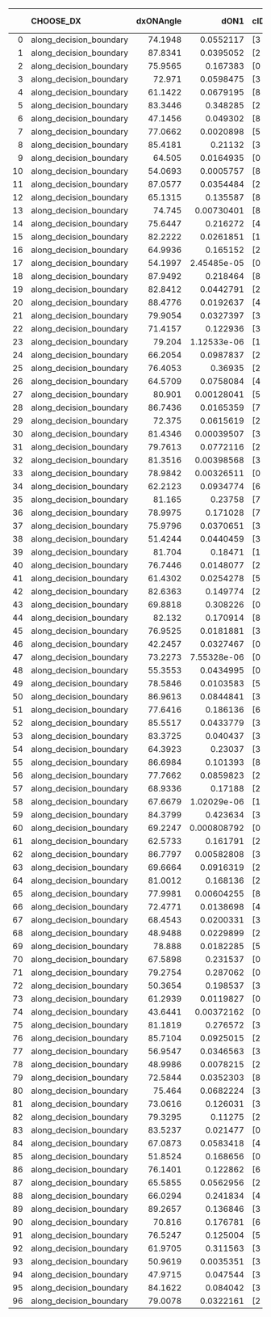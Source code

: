 |    | CHOOSE_DX               |   dxONAngle |        dON1 | cIDON1   |   dON_patch_1 |   nTON |         dON |   dxOFFAngle |      dOFF1 | cIDOFF1   |   dOFF_patch_1 |   nTOFF |       dOFF | SUCCESS   |   nExp |   dual_point_id |   subpoint_time_seconds |   total_execution_time |       logp |       dOFF/dON | Vote dOFF>dON   |
|---:|:------------------------|------------:|------------:|:---------|--------------:|-------:|------------:|-------------:|-----------:|:----------|---------------:|--------:|-----------:|:----------|-------:|----------------:|------------------------:|-----------------------:|-----------:|---------------:|:----------------|
|  0 | along_decision_boundary |     74.1948 | 0.0552117   | [3 7]    |   0.0552117   |      1 | 0.0552117   |      78.734  | 0.196303   | [3 7]     |     0.196303   |       1 | 0.196303   | True      |      1 |               1 |                2.85218  |                3.15495 |  0         |      3.55546   | True            |
|  1 | along_decision_boundary |     87.8341 | 0.0395052   | [2 3]    |   0.0395052   |      1 | 0.0395052   |      81.9793 | 0.281298   | [2 3]     |     0.281298   |       1 | 0.281298   | True      |      2 |               3 |                2.5842   |                9.27964 | -0.5       |      7.12052   | True            |
|  2 | along_decision_boundary |     75.9565 | 0.167383    | [0 1]    |   0.167383    |      1 | 0.167383    |      81.6896 | 0.0602515  | [0 1]     |     0.0602515  |       1 | 0.0602515  | False     |      3 |               4 |                2.32144  |               11.6061  | -1         |      0.359962  | False           |
|  3 | along_decision_boundary |     72.971  | 0.0598475   | [3 7]    |   0.0598475   |      1 | 0.0598475   |      82.7191 | 0.119615   | [3 7]     |     0.119615   |       1 | 0.119615   | True      |      4 |               6 |                1.50161  |               14.5844  | -0.166667  |      1.99867   | True            |
|  4 | along_decision_boundary |     61.1422 | 0.0679195   | [8 9]    |   0.0679195   |      1 | 0.0679195   |      50.687  | 0.0506492  | [8 9]     |     0.0506492  |       1 | 0.0506492  | False     |      5 |               8 |                2.27571  |               18.5277  | -0.5       |      0.745724  | False           |
|  5 | along_decision_boundary |     83.3446 | 0.348285    | [2 4]    |   0.348285    |      1 | 0.348285    |      82.8213 | 0.145458   | [2 4]     |     0.145458   |       1 | 0.145458   | False     |      6 |               9 |                2.19925  |               20.7354  | -0.1       |      0.41764   | False           |
|  6 | along_decision_boundary |     47.1456 | 0.049302    | [8 9]    |   0.049302    |      1 | 0.049302    |      52.3173 | 0.504043   | [8 9]     |     0.504043   |       1 | 0.504043   | True      |      7 |              14 |                1.99618  |               32.0437  | -0         |     10.2236    | True            |
|  7 | along_decision_boundary |     77.0662 | 0.0020898   | [5 7]    |   0.0020898   |      1 | 0.0020898   |      80.8531 | 0.00999126 | [5 7]     |     0.00999126 |       1 | 0.00999126 | True      |      8 |              19 |                0.76737  |               37.8738  | -0.0714286 |      4.78097   | True            |
|  8 | along_decision_boundary |     85.4181 | 0.21132     | [3 5]    |   0.21132     |      1 | 0.21132     |      72.7631 | 0.0388171  | [3 5]     |     0.0388171  |       1 | 0.0388171  | False     |      9 |              21 |                2.08553  |               40.0043  | -0.25      |      0.183689  | False           |
|  9 | along_decision_boundary |     64.505  | 0.0164935   | [0 8]    |   0.0164935   |      1 | 0.0164935   |      87.1031 | 0.0320572  | [1 8]     |     0.0320572  |       1 | 0.0320572  | True      |     10 |              24 |                1.44085  |               41.5484  | -0.0555556 |      1.94363   | True            |
| 10 | along_decision_boundary |     54.0693 | 0.0005757   | [8 9]    |   0.0005757   |      1 | 0.0005757   |      48.8078 | 0.170623   | [8 9]     |     0.170623   |       1 | 0.170623   | True      |     11 |              27 |                2.59332  |               44.2228  | -0.2       |    296.376     | True            |
| 11 | along_decision_boundary |     87.0577 | 0.0354484   | [2 8]    |   0.0354484   |      1 | 0.0354484   |      88.6863 | 0.0849043  | [2 8]     |     0.0849043  |       1 | 0.0849043  | True      |     12 |              30 |                1.69681  |               47.9325  | -0.409091  |      2.39515   | True            |
| 12 | along_decision_boundary |     65.1315 | 0.135587    | [8 9]    |   0.135587    |      1 | 0.135587    |      62.4906 | 0.0805251  | [8 9]     |     0.0805251  |       1 | 0.0805251  | False     |     13 |              31 |                2.03292  |               49.9704  | -0.666667  |      0.593899  | False           |
| 13 | along_decision_boundary |     74.745  | 0.00730401  | [8 9]    |   0.00730401  |      1 | 0.00730401  |      74.294  | 0.0491647  | [8 9]     |     0.0491647  |       1 | 0.0491647  | True      |     14 |              34 |                1.41087  |               51.484   | -0.346154  |      6.73119   | True            |
| 14 | along_decision_boundary |     75.6447 | 0.216272    | [4 9]    |   0.216272    |      1 | 0.216272    |      69.726  | 0.0823672  | [4 9]     |     0.0823672  |       1 | 0.0823672  | False     |     15 |              35 |                2.86275  |               54.3577  | -0.571429  |      0.380849  | False           |
| 15 | along_decision_boundary |     82.2222 | 0.0261851   | [1 3]    |   0.0261851   |      1 | 0.0261851   |      70.9964 | 0.156531   | [0 3]     |     0.156531   |       1 | 0.156531   | True      |     16 |              36 |                1.83866  |               56.201   | -0.3       |      5.97785   | True            |
| 16 | along_decision_boundary |     64.9936 | 0.165152    | [2 3]    |   0.165152    |      1 | 0.165152    |      65.7895 | 0.0190811  | [2 3]     |     0.0190811  |       1 | 0.0190811  | False     |     17 |              39 |                1.23861  |               62.531   | -0.5       |      0.115537  | False           |
| 17 | along_decision_boundary |     54.1997 | 2.45485e-05 | [0 9]    |   2.45485e-05 |      1 | 2.45485e-05 |      73.0671 | 0.131759   | [1 9]     |     0.131759   |       1 | 0.131759   | True      |     18 |              41 |                0.800731 |               63.3857  | -0.264706  |   5367.28      | True            |
| 18 | along_decision_boundary |     87.9492 | 0.218464    | [8 9]    |   0.218464    |      1 | 0.218464    |      76.4442 | 0.059429   | [8 9]     |     0.059429   |       1 | 0.059429   | False     |     19 |              42 |                2.13958  |               65.5303  | -0.444444  |      0.272031  | False           |
| 19 | along_decision_boundary |     82.8412 | 0.0442791   | [2 3]    |   0.0442791   |      1 | 0.0442791   |      84.0763 | 0.0752767  | [2 3]     |     0.0752767  |       1 | 0.0752767  | True      |     20 |              44 |                1.80997  |               72.3934  | -0.236842  |      1.70005   | True            |
| 20 | along_decision_boundary |     88.4776 | 0.0192637   | [4 7]    |   0.0192637   |      1 | 0.0192637   |      89.2786 | 0.0341269  | [4 7]     |     0.0341269  |       1 | 0.0341269  | True      |     21 |              45 |                0.869965 |               73.2684  | -0.4       |      1.77157   | True            |
| 21 | along_decision_boundary |     79.9054 | 0.0327397   | [3 9]    |   0.0327397   |      1 | 0.0327397   |      86.5922 | 0.198703   | [3 9]     |     0.198703   |       1 | 0.198703   | True      |     22 |              48 |                2.04833  |               81.5645  | -0.595238  |      6.06918   | True            |
| 22 | along_decision_boundary |     71.4157 | 0.122936    | [3 5]    |   0.122936    |      1 | 0.122936    |      71.6797 | 0.0640938  | [3 5]     |     0.0640938  |       1 | 0.0640938  | False     |     23 |              50 |                1.75272  |               85.3114  | -0.818182  |      0.521359  | False           |
| 23 | along_decision_boundary |     79.204  | 1.12533e-06 | [1 9]    |   1.12533e-06 |      1 | 1.12533e-06 |      76.859  | 0.246616   | [0 9]     |     0.246616   |       1 | 0.246616   | True      |     24 |              52 |                2.24315  |               89.7487  | -0.543478  | 219151         | True            |
| 24 | along_decision_boundary |     66.2054 | 0.0987837   | [2 4]    |   0.0987837   |      1 | 0.0987837   |      65.2482 | 0.0826798  | [2 4]     |     0.0826798  |       1 | 0.0826798  | False     |     25 |              54 |                1.81495  |               91.6181  | -0.75      |      0.836978  | False           |
| 25 | along_decision_boundary |     76.4053 | 0.36935     | [2 4]    |   0.36935     |      1 | 0.36935     |      84.1716 | 1.71526    | [2 4]     |     1.71526    |       1 | 1.71526    | True      |     26 |              55 |                5.77403  |               97.3962  | -0.5       |      4.644     | True            |
| 26 | along_decision_boundary |     64.5709 | 0.0758084   | [4 7]    |   0.0758084   |      1 | 0.0758084   |      62.2812 | 0.322298   | [4 7]     |     0.322298   |       1 | 0.322298   | True      |     27 |              57 |                2.86377  |              100.318   | -0.692308  |      4.25149   | True            |
| 27 | along_decision_boundary |     80.901  | 0.00128041  | [5 9]    |   0.00128041  |      1 | 0.00128041  |      84.3519 | 0.00196345 | [5 9]     |     0.00196345 |       1 | 0.00196345 | True      |     28 |              58 |                0.903424 |              101.226   | -0.907407  |      1.53345   | True            |
| 28 | along_decision_boundary |     86.7436 | 0.0165359   | [7 9]    |   0.0165359   |      1 | 0.0165359   |      84.9319 | 0.361432   | [7 9]     |     0.361432   |       1 | 0.361432   | True      |     29 |              59 |                2.23655  |              103.471   | -1.14286   |     21.8573    | True            |
| 29 | along_decision_boundary |     72.375  | 0.0615619   | [2 8]    |   0.0615619   |      1 | 0.0615619   |      60.253  | 0.0218753  | [2 8]     |     0.0218753  |       1 | 0.0218753  | False     |     30 |              60 |                1.30514  |              104.784   | -1.39655   |      0.355338  | False           |
| 30 | along_decision_boundary |     81.4346 | 0.00039507  | [3 4]    |   0.00039507  |      1 | 0.00039507  |      85.4495 | 0.0536493  | [3 4]     |     0.0536493  |       1 | 0.0536493  | True      |     31 |              63 |                1.04144  |              105.925   | -1.06667   |    135.797     | True            |
| 31 | along_decision_boundary |     79.7613 | 0.0772116   | [2 7]    |   0.0772116   |      1 | 0.0772116   |      79.7038 | 0.43844    | [2 7]     |     0.43844    |       1 | 0.43844    | True      |     32 |              66 |                3.56536  |              112.879   | -1.30645   |      5.67842   | True            |
| 32 | along_decision_boundary |     81.3516 | 0.00398568  | [3 7]    |   0.00398568  |      1 | 0.00398568  |      81.959  | 0.0182608  | [3 7]     |     0.0182608  |       1 | 0.0182608  | True      |     33 |              69 |                0.932842 |              113.898   | -1.5625    |      4.5816    | True            |
| 33 | along_decision_boundary |     78.9842 | 0.00326511  | [0 9]    |   0.00326511  |      1 | 0.00326511  |      74.5083 | 0.129806   | [0 9]     |     0.129806   |       1 | 0.129806   | True      |     34 |              71 |                1.62697  |              117.054   | -1.83333   |     39.7556    | True            |
| 34 | along_decision_boundary |     62.2123 | 0.0934774   | [6 7]    |   0.0934774   |      1 | 0.0934774   |      56.2894 | 0.161804   | [6 7]     |     0.161804   |       1 | 0.161804   | True      |     35 |              72 |                1.93979  |              118.998   | -2.11765   |      1.73094   | True            |
| 35 | along_decision_boundary |     81.165  | 0.23758     | [7 9]    |   0.23758     |      1 | 0.23758     |      69.5414 | 0.24284    | [7 9]     |     0.24284    |       1 | 0.24284    | True      |     36 |              73 |                4.15288  |              123.156   | -2.41429   |      1.02214   | True            |
| 36 | along_decision_boundary |     78.9975 | 0.171028    | [7 9]    |   0.171028    |      1 | 0.171028    |      85.9185 | 0.110461   | [7 9]     |     0.110461   |       1 | 0.110461   | False     |     37 |              74 |                1.96451  |              125.127   | -2.72222   |      0.645865  | False           |
| 37 | along_decision_boundary |     75.9796 | 0.0370651   | [3 7]    |   0.0370651   |      1 | 0.0370651   |      87.268  | 0.0113695  | [3 7]     |     0.0113695  |       1 | 0.0113695  | False     |     38 |              75 |                0.812879 |              125.945   | -2.28378   |      0.306743  | False           |
| 38 | along_decision_boundary |     51.4244 | 0.0440459   | [3 7]    |   0.0440459   |      1 | 0.0440459   |      57.2448 | 0.155296   | [3 7]     |     0.155296   |       1 | 0.155296   | True      |     39 |              76 |                2.87076  |              128.822   | -1.89474   |      3.52577   | True            |
| 39 | along_decision_boundary |     81.704  | 0.18471     | [1 9]    |   0.18471     |      1 | 0.18471     |      71.8151 | 0.0669098  | [0 9]     |     0.0669098  |       1 | 0.0669098  | False     |     40 |              77 |                1.78787  |              130.615   | -2.16667   |      0.362243  | False           |
| 40 | along_decision_boundary |     76.7446 | 0.0148077   | [2 7]    |   0.0148077   |      1 | 0.0148077   |      79.815  | 0.0785842  | [2 7]     |     0.0785842  |       1 | 0.0785842  | True      |     41 |              78 |                1.6013   |              132.223   | -1.8       |      5.30699   | True            |
| 41 | along_decision_boundary |     61.4302 | 0.0254278   | [5 8]    |   0.0254278   |      1 | 0.0254278   |      71.1894 | 0.0252348  | [5 8]     |     0.0252348  |       1 | 0.0252348  | False     |     42 |              79 |                0.832605 |              133.06    | -2.06098   |      0.992409  | False           |
| 42 | along_decision_boundary |     82.6363 | 0.149774    | [2 7]    |   0.149774    |      1 | 0.149774    |      78.9776 | 0.148213   | [2 7]     |     0.148213   |       1 | 0.148213   | False     |     43 |              81 |                1.59506  |              138.937   | -1.71429   |      0.989579  | False           |
| 43 | along_decision_boundary |     69.8818 | 0.308226    | [0 9]    |   0.308226    |      1 | 0.308226    |      82.5841 | 0.199091   | [1 9]     |     0.199091   |       1 | 0.199091   | False     |     44 |              83 |                1.22388  |              140.21    | -1.40698   |      0.645925  | False           |
| 44 | along_decision_boundary |     82.132  | 0.170914    | [8 9]    |   0.170914    |      1 | 0.170914    |      69.7237 | 0.0626715  | [8 9]     |     0.0626715  |       1 | 0.0626715  | False     |     45 |              84 |                3.72929  |              143.945   | -1.13636   |      0.366684  | False           |
| 45 | along_decision_boundary |     76.9525 | 0.0181881   | [3 5]    |   0.0181881   |      1 | 0.0181881   |      79.43   | 0.321171   | [3 5]     |     0.321171   |       1 | 0.321171   | True      |     46 |              92 |                4.23178  |              153.169   | -0.9       |     17.6583    | True            |
| 46 | along_decision_boundary |     42.2457 | 0.0327467   | [0 1]    |   0.0327467   |      1 | 0.0327467   |      54.0939 | 0.0762671  | [0 1]     |     0.0762671  |       1 | 0.0762671  | True      |     47 |              94 |                1.27894  |              154.482   | -1.08696   |      2.329     | True            |
| 47 | along_decision_boundary |     73.2273 | 7.55328e-06 | [0 7]    |   7.55328e-06 |      1 | 7.55328e-06 |      67.9284 | 0.111774   | [0 7]     |     0.111774   |       1 | 0.111774   | True      |     48 |              95 |                1.68373  |              156.171   | -1.28723   |  14798.1       | True            |
| 48 | along_decision_boundary |     55.3553 | 0.0434995   | [0 1]    |   0.0434995   |      1 | 0.0434995   |      75.5757 | 0.0122838  | [0 1]     |     0.0122838  |       1 | 0.0122838  | False     |     49 |              96 |                1.53043  |              157.707   | -1.5       |      0.28239   | False           |
| 49 | along_decision_boundary |     78.5846 | 0.0103583   | [5 7]    |   0.0103583   |      1 | 0.0103583   |      74.0592 | 0.184122   | [5 7]     |     0.184122   |       1 | 0.184122   | True      |     50 |              97 |                2.66391  |              160.379   | -1.23469   |     17.7754    | True            |
| 50 | along_decision_boundary |     86.9613 | 0.0844841   | [3 5]    |   0.0844841   |      1 | 0.0844841   |      78.4847 | 0.36158    | [3 5]     |     0.36158    |       1 | 0.36158    | True      |     51 |             100 |                2.55356  |              166.822   | -1.44      |      4.27986   | True            |
| 51 | along_decision_boundary |     77.6416 | 0.186136    | [6 9]    |   0.186136    |      1 | 0.186136    |      82.6454 | 0.152099   | [6 9]     |     0.152099   |       1 | 0.152099   | False     |     52 |             103 |                1.41454  |              168.334   | -1.65686   |      0.81714   | False           |
| 52 | along_decision_boundary |     85.5517 | 0.0433779   | [3 7]    |   0.0433779   |      1 | 0.0433779   |      86.7603 | 0.2633     | [3 7]     |     0.2633     |       1 | 0.2633     | True      |     53 |             106 |                2.23609  |              173.098   | -1.38462   |      6.0699    | True            |
| 53 | along_decision_boundary |     83.3725 | 0.040437    | [3 7]    |   0.040437    |      1 | 0.040437    |      73.6331 | 0.25189    | [3 7]     |     0.25189    |       1 | 0.25189    | True      |     54 |             107 |                1.87061  |              174.974   | -1.59434   |      6.2292    | True            |
| 54 | along_decision_boundary |     64.3923 | 0.23037     | [3 7]    |   0.23037     |      1 | 0.23037     |      74.5749 | 0.0770663  | [3 7]     |     0.0770663  |       1 | 0.0770663  | False     |     55 |             113 |                1.72781  |              180.532   | -1.81481   |      0.334533  | False           |
| 55 | along_decision_boundary |     86.6984 | 0.101393    | [8 9]    |   0.101393    |      1 | 0.101393    |      81.6202 | 0.101292   | [8 9]     |     0.101292   |       1 | 0.101292   | False     |     56 |             118 |                1.21272  |              184.029   | -1.53636   |      0.998996  | False           |
| 56 | along_decision_boundary |     77.7662 | 0.0859823   | [2 7]    |   0.0859823   |      1 | 0.0859823   |      78.7103 | 0.0602617  | [2 7]     |     0.0602617  |       1 | 0.0602617  | False     |     57 |             125 |                1.2575   |              187.756   | -1.28571   |      0.700862  | False           |
| 57 | along_decision_boundary |     68.9336 | 0.17188     | [2 4]    |   0.17188     |      1 | 0.17188     |      64.0966 | 0.271681   | [2 4]     |     0.271681   |       1 | 0.271681   | True      |     58 |             128 |                2.6558   |              190.522   | -1.0614    |      1.58064   | True            |
| 58 | along_decision_boundary |     67.6679 | 1.02029e-06 | [1 8]    |   1.02029e-06 |      1 | 1.02029e-06 |      63.2719 | 0.121276   | [0 8]     |     0.121276   |       1 | 0.121276   | True      |     59 |             129 |                0.788503 |              191.315   | -1.24138   | 118864         | True            |
| 59 | along_decision_boundary |     84.3799 | 0.423634    | [3 5]    |   0.423634    |      1 | 0.423634    |      69.5868 | 0.105913   | [3 5]     |     0.105913   |       1 | 0.105913   | False     |     60 |             130 |                4.15939  |              195.479   | -1.4322    |      0.250012  | False           |
| 60 | along_decision_boundary |     69.2247 | 0.000808792 | [0 1]    |   0.000808792 |      1 | 0.000808792 |      79.9139 | 0.0146351  | [0 1]     |     0.0146351  |       1 | 0.0146351  | True      |     61 |             132 |                0.73513  |              197.918   | -1.2       |     18.095     | True            |
| 61 | along_decision_boundary |     62.5733 | 0.161791    | [2 6]    |   0.161791    |      1 | 0.161791    |      69.0811 | 0.0539577  | [2 6]     |     0.0539577  |       1 | 0.0539577  | False     |     62 |             133 |                1.26686  |              199.192   | -1.38525   |      0.333503  | False           |
| 62 | along_decision_boundary |     86.7797 | 0.00582808  | [3 5]    |   0.00582808  |      1 | 0.00582808  |      84.2906 | 0.173567   | [3 5]     |     0.173567   |       1 | 0.173567   | True      |     63 |             134 |                1.65323  |              200.851   | -1.16129   |     29.7812    | True            |
| 63 | along_decision_boundary |     69.6664 | 0.0916319   | [2 9]    |   0.0916319   |      1 | 0.0916319   |      60.0514 | 0.0403652  | [2 9]     |     0.0403652  |       1 | 0.0403652  | False     |     64 |             135 |                1.34195  |              202.198   | -1.34127   |      0.440514  | False           |
| 64 | along_decision_boundary |     81.0012 | 0.168136    | [2 7]    |   0.168136    |      1 | 0.168136    |      68.6081 | 0.089394   | [2 7]     |     0.089394   |       1 | 0.089394   | False     |     65 |             136 |                2.51055  |              204.714   | -1.125     |      0.531677  | False           |
| 65 | along_decision_boundary |     77.9981 | 0.00604255  | [8 9]    |   0.00604255  |      1 | 0.00604255  |      80.5154 | 0.118169   | [8 9]     |     0.118169   |       1 | 0.118169   | True      |     66 |             142 |                2.04333  |              206.993   | -0.930769  |     19.5562    | True            |
| 66 | along_decision_boundary |     72.4771 | 0.0138698   | [4 8]    |   0.0138698   |      1 | 0.0138698   |      68.2171 | 0.0862844  | [4 8]     |     0.0862844  |       1 | 0.0862844  | True      |     67 |             143 |                1.17273  |              208.17    | -1.09091   |      6.22103   | True            |
| 67 | along_decision_boundary |     68.4543 | 0.0200331   | [3 5]    |   0.0200331   |      1 | 0.0200331   |      66.8222 | 0.29505    | [3 5]     |     0.29505    |       1 | 0.29505    | True      |     68 |             145 |                2.39333  |              214.694   | -1.26119   |     14.7282    | True            |
| 68 | along_decision_boundary |     48.9488 | 0.0229899   | [2 3]    |   0.0229899   |      1 | 0.0229899   |      75.1249 | 0.0313845  | [2 3]     |     0.0313845  |       1 | 0.0313845  | True      |     69 |             146 |                0.912925 |              215.612   | -1.44118   |      1.36514   | True            |
| 69 | along_decision_boundary |     78.888  | 0.0182285   | [5 7]    |   0.0182285   |      1 | 0.0182285   |      82.9853 | 0.0938881  | [5 7]     |     0.0938881  |       1 | 0.0938881  | True      |     70 |             147 |                1.73251  |              217.352   | -1.63043   |      5.15061   | True            |
| 70 | along_decision_boundary |     67.5898 | 0.231537    | [0 8]    |   0.231537    |      1 | 0.231537    |      56.9782 | 0.0339033  | [1 8]     |     0.0339033  |       1 | 0.0339033  | False     |     71 |             148 |                2.38766  |              219.746   | -1.82857   |      0.146428  | False           |
| 71 | along_decision_boundary |     79.2754 | 0.287062    | [0 1]    |   0.287062    |      1 | 0.287062    |      73.3181 | 0.189415   | [0 1]     |     0.189415   |       1 | 0.189415   | False     |     72 |             149 |                2.47587  |              222.23    | -1.58451   |      0.659839  | False           |
| 72 | along_decision_boundary |     50.3654 | 0.198537    | [3 5]    |   0.198537    |      1 | 0.198537    |      65.8374 | 0.345399   | [3 5]     |     0.345399   |       1 | 0.345399   | True      |     73 |             150 |                5.11038  |              227.346   | -1.36111   |      1.73972   | True            |
| 73 | along_decision_boundary |     61.2939 | 0.0119827   | [0 1]    |   0.0119827   |      1 | 0.0119827   |      62.1282 | 0.0565121  | [0 1]     |     0.0565121  |       1 | 0.0565121  | True      |     74 |             154 |                1.58822  |              229.047   | -1.5411    |      4.71615   | True            |
| 74 | along_decision_boundary |     43.6441 | 0.00372162  | [0 9]    |   0.00372162  |      1 | 0.00372162  |      80.0869 | 0.0499996  | [1 9]     |     0.0499996  |       1 | 0.0499996  | True      |     75 |             155 |                1.86582  |              230.918   | -1.72973   |     13.4349    | True            |
| 75 | along_decision_boundary |     81.1819 | 0.276572    | [3 5]    |   0.276572    |      1 | 0.276572    |      83.7378 | 0.2995     | [3 5]     |     0.2995     |       1 | 0.2995     | True      |     76 |             159 |                3.32379  |              239.46    | -1.92667   |      1.0829    | True            |
| 76 | along_decision_boundary |     85.7104 | 0.0925015   | [2 7]    |   0.0925015   |      1 | 0.0925015   |      72.6007 | 0.578546   | [2 7]     |     0.578546   |       1 | 0.578546   | True      |     77 |             160 |                4.15124  |              243.616   | -2.13158   |      6.25445   | True            |
| 77 | along_decision_boundary |     56.9547 | 0.0346563   | [3 6]    |   0.0346563   |      1 | 0.0346563   |      59.2236 | 0.0369213  | [3 6]     |     0.0369213  |       1 | 0.0369213  | True      |     78 |             161 |                1.60009  |              245.222   | -2.34416   |      1.06536   | True            |
| 78 | along_decision_boundary |     48.9986 | 0.0078215   | [2 9]    |   0.0078215   |      1 | 0.0078215   |      53.4974 | 0.00392331 | [2 9]     |     0.00392331 |       1 | 0.00392331 | False     |     79 |             163 |                0.90979  |              253.243   | -2.5641    |      0.501605  | False           |
| 79 | along_decision_boundary |     72.5844 | 0.0352303   | [8 9]    |   0.0352303   |      1 | 0.0352303   |      69.9772 | 0.0388951  | [8 9]     |     0.0388951  |       1 | 0.0388951  | True      |     80 |             164 |                1.44046  |              254.687   | -2.28481   |      1.10402   | True            |
| 80 | along_decision_boundary |     75.464  | 0.0682224   | [3 7]    |   0.0682224   |      1 | 0.0682224   |      85.7019 | 0.015166   | [3 7]     |     0.015166   |       1 | 0.015166   | False     |     81 |             168 |                1.711    |              268.938   | -2.5       |      0.222303  | False           |
| 81 | along_decision_boundary |     73.0616 | 0.126031    | [3 4]    |   0.126031    |      1 | 0.126031    |      78.7726 | 0.0810863  | [3 4]     |     0.0810863  |       1 | 0.0810863  | False     |     82 |             169 |                3.19534  |              272.142   | -2.2284    |      0.643385  | False           |
| 82 | along_decision_boundary |     79.3295 | 0.11275     | [2 7]    |   0.11275     |      1 | 0.11275     |      84.4603 | 0.905663   | [2 7]     |     0.905663   |       1 | 0.905663   | True      |     83 |             170 |                3.90325  |              276.05    | -1.97561   |      8.03246   | True            |
| 83 | along_decision_boundary |     83.5237 | 0.021477    | [0 2]    |   0.021477    |      1 | 0.021477    |      58.2154 | 0.125865   | [1 2]     |     0.125865   |       1 | 0.125865   | True      |     84 |             171 |                1.47454  |              277.536   | -2.1747    |      5.86047   | True            |
| 84 | along_decision_boundary |     67.0873 | 0.0583418   | [4 9]    |   0.0583418   |      1 | 0.0583418   |      73.3528 | 0.0644152  | [4 9]     |     0.0644152  |       1 | 0.0644152  | True      |     85 |             175 |                2.77333  |              283.979   | -2.38095   |      1.1041    | True            |
| 85 | along_decision_boundary |     51.8524 | 0.168656    | [0 5]    |   0.168656    |      1 | 0.168656    |      80.6369 | 0.199076   | [1 5]     |     0.199076   |       1 | 0.199076   | True      |     86 |             176 |                2.55085  |              286.538   | -2.59412   |      1.18037   | True            |
| 86 | along_decision_boundary |     76.1401 | 0.122862    | [6 9]    |   0.122862    |      1 | 0.122862    |      80.9522 | 0.0681234  | [6 9]     |     0.0681234  |       1 | 0.0681234  | False     |     87 |             177 |                1.65946  |              288.202   | -2.81395   |      0.554471  | False           |
| 87 | along_decision_boundary |     65.5855 | 0.0562956   | [2 3]    |   0.0562956   |      1 | 0.0562956   |      69.2836 | 0.155218   | [2 3]     |     0.155218   |       1 | 0.155218   | True      |     88 |             178 |                1.85194  |              290.059   | -2.53448   |      2.75719   | True            |
| 88 | along_decision_boundary |     66.0294 | 0.241834    | [4 8]    |   0.241834    |      1 | 0.241834    |      68.0115 | 0.53151    | [4 8]     |     0.53151    |       1 | 0.53151    | True      |     89 |             181 |                2.95344  |              294.679   | -2.75      |      2.19783   | True            |
| 89 | along_decision_boundary |     89.2657 | 0.136846    | [3 7]    |   0.136846    |      1 | 0.136846    |      83.2084 | 0.167178   | [3 7]     |     0.167178   |       1 | 0.167178   | True      |     90 |             184 |                2.26645  |              297.029   | -2.97191   |      1.22165   | True            |
| 90 | along_decision_boundary |     70.816  | 0.176781    | [6 7]    |   0.176781    |      1 | 0.176781    |      59.7951 | 0.0419337  | [6 7]     |     0.0419337  |       1 | 0.0419337  | False     |     91 |             204 |                1.68489  |              308.584   | -3.2       |      0.237206  | False           |
| 91 | along_decision_boundary |     76.5247 | 0.125004    | [5 7]    |   0.125004    |      1 | 0.125004    |      72.1599 | 0.392462   | [5 7]     |     0.392462   |       1 | 0.392462   | True      |     92 |             205 |                2.86336  |              311.453   | -2.90659   |      3.1396    | True            |
| 92 | along_decision_boundary |     61.9705 | 0.311563    | [3 4]    |   0.311563    |      1 | 0.311563    |      79.2944 | 0.00363398 | [3 4]     |     0.00363398 |       1 | 0.00363398 | False     |     93 |             207 |                2.89164  |              316.507   | -3.13043   |      0.0116637 | False           |
| 93 | along_decision_boundary |     50.9619 | 0.0035351   | [3 7]    |   0.0035351   |      1 | 0.0035351   |      54.8702 | 0.110599   | [3 7]     |     0.110599   |       1 | 0.110599   | True      |     94 |             211 |                1.34656  |              324.751   | -2.84409   |     31.2859    | True            |
| 94 | along_decision_boundary |     47.9715 | 0.047544    | [3 9]    |   0.047544    |      1 | 0.047544    |      62.1357 | 0.0985612  | [3 9]     |     0.0985612  |       1 | 0.0985612  | True      |     95 |             212 |                2.34045  |              327.098   | -3.06383   |      2.07305   | True            |
| 95 | along_decision_boundary |     84.1622 | 0.084042    | [3 9]    |   0.084042    |      1 | 0.084042    |      80.1735 | 0.377968   | [3 9]     |     0.377968   |       1 | 0.377968   | True      |     96 |             215 |                4.37755  |              335.724   | -3.28947   |      4.49737   | True            |
| 96 | along_decision_boundary |     79.0078 | 0.0322161   | [2 4]    |   0.0322161   |      1 | 0.0322161   |      81.4746 | 0.161907   | [2 4]     |     0.161907   |       1 | 0.161907   | True      |     97 |             219 |                2.4125   |              344.081   | -3.52083   |      5.02566   | True            |